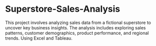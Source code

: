 # Superstore-Sales-Analysis
This project involves analyzing sales data from a fictional superstore to uncover key business insights. The analysis includes exploring sales patterns, customer demographics, product performance, and regional trends. Using Excel and Tableau.

